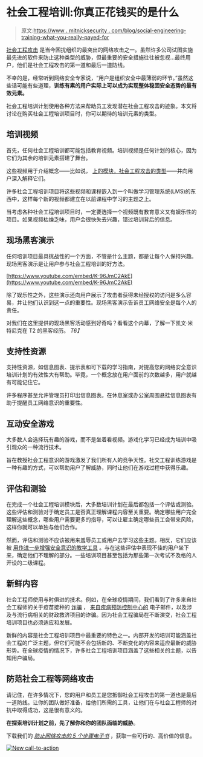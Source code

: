 # 社会工程培训:你真正花钱买的是什么

> 原文:[https://www . mitnicksecurity . com/blog/social-engineering-training-what-you-really-payed-for](https://www.mitnicksecurity.com/blog/social-engineering-training-what-youre-really-paying-for)

[社会工程攻击](https://www.mitnicksecurity.com/blog/4-social-engineering-attack-examples) 是当今困扰组织的最突出的网络攻击之一。虽然许多公司试图实施最先进的软件来防止这种类型的威胁，但最重要的安全措施往往被忽视...最终用户，他们是社会工程攻击的第一道和最后一道防线。

不幸的是，经常听到网络安全专家说，“用户是组织安全中最薄弱的环节。”虽然这些话可能有些道理，**训练有素的用户实际上可以成为实现整体稳固安全态势的最有效元素。**

社会工程培训计划使用各种方法来帮助员工发现潜在社会工程攻击的迹象。本文将讨论在购买社会工程培训项目时，你可以期待的培训元素的类型。

## 培训视频

首先，任何社会工程培训都可能包括教育视频。培训视频是任何计划的核心，因为它们为其余的培训元素搭建了舞台。

这些视频用于介绍概念——比如说， [上的模块，社会工程攻击的类型](https://www.mitnicksecurity.com/blog/6-types-of-social-engineering-attacks)——并向用户深入解释它们。

许多社会工程培训项目将这些视频和课程嵌入到一个叫做学习管理系统(LMS)的东西中，这样每个新的视频都建立在以前课程中学习的主题之上。

当考虑各种社会工程培训项目时，一定要选择一个视频既有教育意义又有娱乐性的项目。如果视频枯燥乏味，用户会很快失去兴趣，错过培训背后的信息。

## 现场黑客演示

任何培训项目最具挑战性的一个方面，不管是什么主题，都是让每个人保持兴趣。现场黑客演示是让用户参与社会工程培训的好方法。

[https://www.youtube.com/embed/K-96JmC2AkE](https://www.youtube.com/embed/K-96JmC2AkE)

除了娱乐性之外，这些演示还向用户展示了攻击者获得未经授权的访问是多么容易，并让他们认识到这一点的重要性。现场黑客演示告诉员工网络安全是每个人的责任。

对我们在这里提供的现场黑客活动感到好奇吗？看看这个内幕，了解一下凯文·米特尼克在 T2 的黑客经历。 *T6】*

## 支持性资源

支持性资源，如信息图表、提示表和可下载的学习指南，对提高您的网络安全意识培训计划的有效性大有帮助。毕竟，一个概念放在用户面前的次数越多，用户就越有可能记住它。

许多程序甚至允许管理员打印出信息图表。在休息室或办公室周围悬挂信息图表有助于提醒员工网络意识的重要性。

## 互动安全游戏

大多数人会选择玩有趣的游戏，而不是坐着看视频。游戏化学习已经成为培训中吸引观众的一种流行技术。

旨在教授社会工程意识的游戏激发了我们所有人的竞争天性。社交工程训练游戏是一种有趣的方式，可以帮助用户了解威胁，同时让他们在游戏过程中获得乐趣。

## 评估和测验

在完成一个社会工程培训模块后，大多数培训计划在最后都包括一个评估或测验。这些评估和测验对于确定员工是否真正理解课程内容至关重要。确定哪些用户完全理解这些概念，哪些用户需要更多的指导，可以让雇主确定哪些员工会带来风险，这样你就可以单独与他们合作。

然而，评估和测验不应该被用来羞辱员工或用户去学习这些主题。相反，它们应该被 [用作进一步增强安全意识的教学工具](https://www.mitnicksecurity.com/blog/educate-your-remote-users-about-cybersecurity-with-these-tips) 。与在这些评估中表现不佳的用户坐下来，确定他们不理解的部分。一些培训项目甚至包括为那些第一次考试不及格的人开设的二级课程。

## 新鲜内容

社会工程师使用与时俱进的技术。例如，在全球疫情期间，我们看到了许多来自社会工程师的关于疫苗接种的 [诈骗](https://www.mitnicksecurity.com/blog/2-ways-hackers-may-trick-you-using-covid-19-phishing-schemes) ， [来自疾病预防控制中心的](https://www.cdc.gov/media/phishing.html) 电子邮件，以及涉及与流行病相关的财政救济项目的诈骗。因为社会工程骗局在不断演变，社会工程培训项目也必须适应和发展。

新鲜的内容是社会工程培训项目中最重要的特色之一。内部开发的培训可能涵盖社会工程的广泛主题，但它们可能不会包括新的、不断变化的内容来适应最新的威胁形势。在全球疫情的情况下，许多社会工程培训项目涵盖了这些相关的主题，以告知用户骗局。

## 防范社会工程等网络攻击

请记住，在许多情况下，您的用户和员工是您抵御社会工程攻击的第一道也是最后一道防线。让你的团队做好准备，给他们所需的工具，让他们在与社会工程师的对抗中取得成功，这是很有意义的。

**在探索培训计划之前，先了解你和你的团队面临的威胁**。

下载我们的 [*防止网络攻击的 5 个步骤电子书*](https://www.mitnicksecurity.com/lp-easy-steps-to-avoid-cyber-threats) ，获取一些可行的、高价值的信息。

[![New call-to-action](../Images/95ee2efaa0b0e1050f47338da41f7869.png)](https://cta-redirect.hubspot.com/cta/redirect/3875471/7f9b1de1-cf7c-4700-8892-cdf9402b32cf)